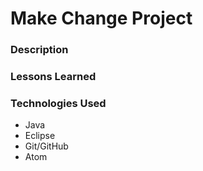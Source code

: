 # Make Change Project

### Description

### Lessons Learned

### Technologies Used
- Java
- Eclipse
- Git/GitHub
- Atom
